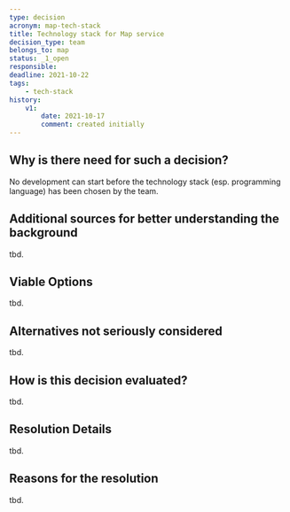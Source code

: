 ```yaml
---
type: decision
acronym: map-tech-stack
title: Technology stack for Map service
decision_type: team
belongs_to: map
status: _1_open
responsible:
deadline: 2021-10-22
tags: 
    - tech-stack
history:
    v1:
        date: 2021-10-17
        comment: created initially    
---
```


## Why is there need for such a decision?

No development can start before the technology stack (esp. programming language) has been chosen by the team.

## Additional sources for better understanding the background

tbd.

## Viable Options

tbd.

## Alternatives not seriously considered

tbd.

## How is this decision evaluated?

tbd.
 
## Resolution Details

tbd.

## Reasons for the resolution

tbd.
